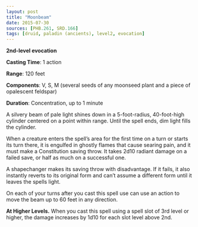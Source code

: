 ```yaml
---
layout: post
title: "Moonbeam"
date: 2015-07-30
sources: [PHB.261, SRD.166]
tags: [druid, paladin (ancients), level2, evocation]
---
```


**2nd-level evocation**

**Casting Time**: 1 action

**Range**: 120 feet

**Components**: V, S, M (several seeds of any moonseed plant and a piece of opalescent feldspar)

**Duration**: Concentration, up to 1 minute

A silvery beam of pale light shines down in a 5-foot-radius, 40-foot-high cylinder centered on a point within range. Until the spell ends, dim light fills the cylinder.

When a creature enters the spell’s area for the first time on a turn or starts its turn there, it is engulfed in ghostly flames that cause searing pain, and it must make a Constitution saving throw. It takes 2d10 radiant damage on a failed save, or half as much on a successful one.

A shapechanger makes its saving throw with disadvantage. If it fails, it also instantly reverts to its original form and can’t assume a different form until it leaves the spells light.

On each of your turns after you cast this spell use can use an action to move the beam up to 60 feet in any direction.

**At Higher Levels.** When you cast this spell using a spell slot of 3rd level or higher, the damage increases by 1d10 for each slot level above 2nd.
